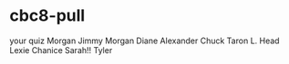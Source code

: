 # cbc8-pull

your quiz
Morgan
Jimmy
Morgan 
Diane Alexander
Chuck
Taron L. Head
Lexie
Chanice
Sarah!!
Tyler
